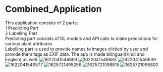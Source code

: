 # Combined_Application<br/>
This application consists of 2 parts:<br/>
  1 Predicting Part<br/>
  2 Labelling Part<br/>
Predicting part consists of DL models and API calls to make predictions for various plant attributes. <br/>Labelling part is used to provide names to images clicked by user and provide them tags as EXIF data.
The app is made bilingual(Hindi and English) as well.
![1622041546693](https://user-images.githubusercontent.com/43717476/124864831-354af680-dfd7-11eb-94a6-0babf50e6f26.jpg)
![1622041546683](https://user-images.githubusercontent.com/43717476/124864828-34b26000-dfd7-11eb-8001-140f776d4e89.jpg)
![1622041546639](https://user-images.githubusercontent.com/43717476/124864757-18aebe80-dfd7-11eb-8c08-1c7a4aaf040e.jpg)
![1622041546577](https://user-images.githubusercontent.com/43717476/124865443-4fd19f80-dfd8-11eb-9590-9ffa4c3c4473.jpg)
![1625721495256](https://user-images.githubusercontent.com/43717476/124866498-20bc2d80-dfda-11eb-9b0f-b0def6392fae.jpg)
![1625721098815](https://user-images.githubusercontent.com/43717476/124866252-befbc380-dfd9-11eb-99bc-fd36feb61cc3.jpg)
![1625721098800](https://user-images.githubusercontent.com/43717476/124866249-bd320000-dfd9-11eb-9f04-aec5b697b039.jpg)





